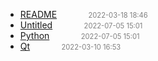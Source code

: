   - [README]()<span style="padding-left:2em;color:orange"></span><span style="color:gray;font-size:.8em;padding-left:2em">2022-03-18 18:46</span>
  - [Untitled](Untitled)<span style="padding-left:2em;color:orange"></span><span style="color:gray;font-size:.8em;padding-left:2em">2022-07-05 15:01</span>
  - [Python](python)<span style="padding-left:2em;color:orange"></span><span style="color:gray;font-size:.8em;padding-left:2em">2022-07-05 15:01</span>
  - [Qt](qt)<span style="padding-left:2em;color:orange"></span><span style="color:gray;font-size:.8em;padding-left:2em">2022-03-10 16:53</span>
